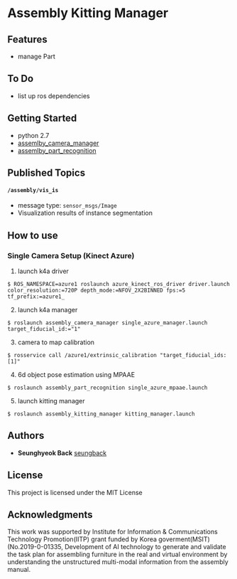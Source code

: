 # Assembly Kitting Manager

## Features
- manage Part

## To Do

- list up ros dependencies

## Getting Started

- python 2.7 
- [assemlby_camera_manager](https://github.com/SeungBack/assembly_camera_manager)
- [assemlby_part_recognition](https://github.com/SeungBack/assembly_part_recognition)


## Published Topics
#### `/assembly/vis_is`
- message type: `sensor_msgs/Image`
- Visualization results of instance segmentation 


## How to use
### Single Camera Setup (Kinect Azure)
1. launch k4a driver
```
$ ROS_NAMESPACE=azure1 roslaunch azure_kinect_ros_driver driver.launch color_resolution:=720P depth_mode:=NFOV_2X2BINNED fps:=5  tf_prefix:=azure1_
```
2. launch k4a manager 
```
$ roslaunch assembly_camera_manager single_azure_manager.launch target_fiducial_id:="1"
```
3. camera to map calibration 
```
$ rosservice call /azure1/extrinsic_calibration "target_fiducial_ids: [1]"
```
4. 6d object pose estimation using MPAAE
```
$ roslaunch assembly_part_recognition single_azure_mpaae.launch
```
5. launch kitting manager
```
$ roslaunch assembly_kitting_manager kitting_manager.launch
```

## Authors
* **Seunghyeok Back** [seungback](https://github.com/SeungBack)

## License
This project is licensed under the MIT License

## Acknowledgments
This work was supported by Institute for Information & Communications Technology Promotion(IITP) grant funded by Korea goverment(MSIT) (No.2019-0-01335, Development of AI technology to generate and validate the task plan for assembling furniture in the real and virtual environment by understanding the unstructured multi-modal information from the assembly manual.